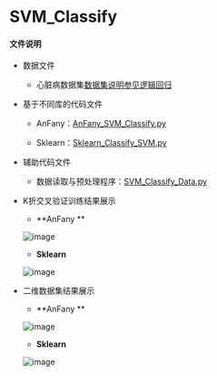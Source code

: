 # SVM_Classify

#### 文件说明
 
 + 数据文件

     + 心脏病数据集[数据集说明参见逻辑回归](https://github.com/Anfany/Machine-Learning-for-Beginner-by-Python3/blob/master)
   
 
+ 基于不同库的代码文件
 
     - AnFany：[AnFany_SVM_Classify.py](https://github.com/Anfany/Machine-Learning-for-Beginner-by-Python3/blob/master/SVM/SVM_Classify/AnFany_SVM_Classify.py)
 
 
     - Sklearn：[Sklearn_Classify_SVM.py](https://github.com/Anfany/Machine-Learning-for-Beginner-by-Python3/blob/master/SVM/SVM_Classify/Sklearn_Classify_SVM.py)

    
 + 辅助代码文件

      - 数据读取与预处理程序：[SVM_Classify_Data.py](https://github.com/Anfany/Machine-Learning-for-Beginner-by-Python3/blob/master/SVM/SVM_Classify/SVM_Classify_Data.py)
     
      
 + K折交叉验证训练结果展示
      
      + **AnFany **
                 
      ![image](https://github.com/Anfany/Machine-Learning-for-Beginner-by-Python3/blob/master/SVM/SVM_Classify/an_svm.jpg)
                 
     + **Sklearn**
     
     ![image](https://github.com/Anfany/Machine-Learning-for-Beginner-by-Python3/blob/master/SVM/SVM_Classify/sk_svm.jpg)
   
 + 二维数据集结果展示 
 
      + **AnFany **
                 
      ![image](https://github.com/Anfany/Machine-Learning-for-Beginner-by-Python3/blob/master/SVM/SVM_Classify/an_2svm.jpg)
                 
     + **Sklearn**
     
     ![image](https://github.com/Anfany/Machine-Learning-for-Beginner-by-Python3/blob/master/SVM/SVM_Classify/sk_2svm.jpg)


         
